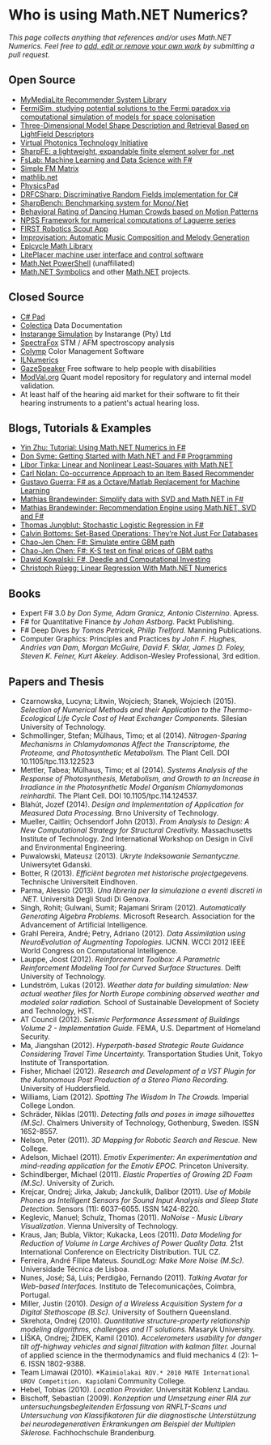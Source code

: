 Who is using Math.NET Numerics?
===============================

*This page collects anything that references and/or uses Math.NET Numerics.
Feel free to [add, edit or remove your own work](https://github.com/mathnet/mathnet-numerics/blob/master/docs/content/Users.md) by submitting a pull request.*

Open Source
-----------

* [MyMediaLite Recommender System Library](http://www.ismll.uni-hildesheim.de/mymedialite/)
* [FermiSim, studying potential solutions to the Fermi paradox via computational simulation of models for space colonisation](https://launchpad.net/fermisim)
* [Three-Dimensional Model Shape Description and Retrieval Based on LightField Descriptors](https://code.google.com/p/lightfieldretrieval/)
* [Virtual Photonics Technology Initiative](https://virtualphotonics.codeplex.com/)
* [SharpFE: a lightweight, expandable finite element solver for .net](https://github.com/iainsproat/SharpFE)
* [FsLab: Machine Learning and Data Science with F#](http://fslab.org/)
* [Simple FM Matrix](http://cs.mcgill.ca/~ryang6/simplefmmatrix/)
* [mathlib.net](http://mathlibproject.codeplex.com/)
* [PhysicsPad](https://github.com/Amichai/PhysicsPad)
* [DRFCSharp: Discriminative Random Fields implementation for C#](https://github.com/exitmouse/drfcsharp)
* [SharpBench: Benchmarking system for Mono/.Net](https://github.com/ranma42/SharpBench)
* [Behavioral Rating of Dancing Human Crowds based on Motion Patterns](http://emotiondetection.codeplex.com/)
* [NPSS Framework for numerical computations of Laguerre series](https://www.openhub.net/p/npss)
* [FIRST Robotics Scout App](https://frcscout.codeplex.com/)
* [Improvisation: Automatic Music Composition and Melody Generation](https://github.com/ArmenAg/Improvisation)
* [Epicycle Math Library](https://github.com/open-epicycle/Epicycle.Math-cs)
* [LitePlacer machine user interface and control software](https://github.com/jkuusama/LitePlacer)
* [Math.Net PowerShell](http://mathnetpowershell.codeplex.com/) (unaffiliated)
* [Math.NET Symbolics](http://symbolics.mathdotnet.com) and other [Math.NET](http://www.mathdotnet.com) projects.

Closed Source
-------------

* [C# Pad](http://www.csharppad.com)
* [Colectica](http://www.colectica.com) Data Documentation
* [Instarange Simulation](http://instarange.com) by Instarange (Pty) Ltd
* [SpectraFox](http://www.spectrafox.com/) STM / AFM spectroscopy analysis
* [Colymp](http://colymp.com/) Color Management Software
* [ILNumerics](http://ilnumerics.net/)
* [GazeSpeaker](http://www.gazespeaker.org) Free software to help people with disabilities
* [ModVal.org](http://www.modval.org) Quant model repository for regulatory and internal model validation.
* At least half of the hearing aid market for their software to fit
  their hearing instruments to a patient's actual hearing loss.

Blogs, Tutorials & Examples
---------------------------

* [Yin Zhu: Tutorial: Using Math.NET Numerics in F#](http://msdn.microsoft.com/en-us/library/hh304363.aspx)
* [Don Syme: Getting Started with Math.NET and F# Programming](http://blogs.msdn.com/b/dsyme/archive/2012/07/06/getting-started-with-math-net-and-f-programming.aspx)
* [Libor Tinka: Linear and Nonlinear Least-Squares with Math.NET](http://www.imagingshop.com/articles/least-squares)
* [Carl Nolan: Co-occurrence Approach to an Item Based Recommender](http://code.msdn.microsoft.com/Co-occurrence-Approach-to-57027db7)
* [Gustavo Guerra: F# as a Octave/Matlab Replacement for Machine Learning](http://functionalflow.co.uk/blog/2011/10/27/f-as-a-octavematlab-replacement-for-machine-learning/)
* [Mathias Brandewinder: Simplify data with SVD and Math.NET in F#](http://clear-lines.com/blog/post/Simplify-data-with-SVD-and-MathNET-in-FSharp.aspx)
* [Mathias Brandewinder: Recommendation Engine using Math.NET, SVD and F#](http://clear-lines.com/blog/post/Recommendation-Engine-with-SVD-and-MathNET-in-FSharp.aspx)
* [Thomas Jungblut: Stochastic Logistic Regression in F#](http://codingwiththomas.blogspot.ch/2014/05/stochastic-logistic-regression-in-f.html)
* [Calvin Bottoms: Set-Based Operations: They’re Not Just For Databases](http://calvinbottoms.blogspot.ch/2012/01/set-based-operations-theyre-not-just.html)
* [Chao-Jen Chen: F#: Simulate entire GBM path](http://programmingcradle.blogspot.ch/2012/09/f-simulate-entire-gbm-path.html)
* [Chao-Jen Chen: F#: K-S test on final prices of GBM paths ](http://programmingcradle.blogspot.ch/2012/09/f-k-s-test-on-final-prices-of-gbm-paths.html)
* [Dawid Kowalski: F#, Deedle and Computational Investing](http://dkowalski.com/blog/archive/2014/01/11/f-deedle-and-computational-investing.aspx)
* [Christoph Rüegg: Linear Regression With Math.NET Numerics](http://christoph.ruegg.name/blog/linear-regression-mathnet-numerics.html)

Books
-----

* Expert F# 3.0 *by Don Syme, Adam Granicz, Antonio Cisternino*. Apress.
* F# for Quantitative Finance *by Johan Astborg*. Packt Publishing.
* F# Deep Dives *by Tomas Petricek, Philip Trelford*. Manning Publications.
* Computer Graphics: Principles and Practices *by John F. Hughes, Andries van Dam, Morgan McGuire, David F. Sklar, James D. Foley, Steven K. Feiner, Kurt Akeley*. Addison-Wesley Professional, 3rd edition.

Papers and Thesis
-----------------

* Czarnowska, Lucyna; Litwin, Wojciech; Stanek, Wojciech (2015). *Selection of Numerical Methods and their Application to the Thermo-Ecological Life Cycle Cost of Heat Exchanger Components*. Silesian University of Technology.
* Schmollinger, Stefan; Mülhaus, Timo; et al (2014). *Nitrogen-Sparing Mechanisms in Chlamydomonas Affect the Transcriptome, the Proteome, and Photosynthetic Metabolism.* The Plant Cell. DOI 10.1105/tpc.113.122523
* Mettler, Tabea; Mülhaus, Timo; et al (2014). *Systems Analysis of the Response of Photosynthesis, Metabolism, and Growth to an Increase in Irradiance in the Photosynthetic Model Organism Chlamydomonas reinhardtii.* The Plant Cell. DOI 10.1105/tpc.114.124537.
* Blahút, Jozef (2014). *Design and Implementation of Application for Measured Data Processing*. Brno University of Technology.
* Mueller, Caitlin; Ochsendorf John (2013). *From Analysis to Design: A New Computational Strategy for Structural Creativity.* Massachusetts Institute of Technology. 2nd International Workshop on Design in Civil and Environmental Engineering.
* Puwalowski, Mateusz (2013). *Ukryte Indeksowanie Semantyczne.* Uniwersytet Gdanski.
* Botter, R (2013). *Efficiënt begroten met historische projectgegevens.* Technische Universiteit Eindhoven.
* Parma, Alessio (2013). *Una libreria per la simulazione a eventi discreti in .NET.* Università Degli Studi Di Genova.
* Singh, Rohit; Gulwani, Sumit; Rajamani Sriram (2012). *Automatically Generating Algebra Problems.* Microsoft Research. Association for the Advancement of Artificial Intelligence.
* Grahl Pereira, André; Petry, Adriano (2012). *Data Assimilation using NeuroEvolution of Augmenting Topologies.* IJCNN. WCCI 2012 IEEE World Congress on Computational Intelligence.
* Lauppe, Joost (2012). *Reinforcement Toolbox: A Parametric Reinforcement Modeling Tool for Curved Surface Structures.* Delft University of Technology.
* Lundström, Lukas (2012). *Weather data for building simulation: New actual weather files for North Europe combining observed weather and modeled solar radiation.* School of Sustainable Development of Society and Technology, HST.
* AT Council (2012). *Seismic Performance Assessment of Buildings Volume 2 - Implementation Guide.* FEMA, U.S. Department of Homeland Security.
* Ma, Jiangshan (2012). *Hyperpath-based Strategic Route Guidance Considering Travel Time Uncertainty.* Transportation Studies Unit, Tokyo Institute of Transportation.
* Fisher, Michael (2012). *Research and Development of a VST Plugin for the Autonomous Post Production of a Stereo Piano Recording.* University of Huddersfield.
* Williams, Liam (2012). *Spotting The Wisdom In The Crowds.* Imperial College London.
* Schräder, Niklas (2011). *Detecting falls and poses in image silhouettes (M.Sc).* Chalmers University of Technology, Gothenburg, Sweden. ISSN 1652-8557.
* Nelson, Peter (2011). *3D Mapping for Robotic Search and Rescue.* New College.
* Adelson, Michael (2011). *Emotiv Experimenter: An experimentation and mind-reading application for the Emotiv EPOC.* Princeton University.
* Schindlberger, Michael (2011). *Elastic Properties of Growing 2D Foam (M.Sc).* University of Zurich.
* Krejcar, Ondrej; Jirka, Jakub; Janckulik, Dalibor (2011). *Use of Mobile Phones as Intelligent Sensors for Sound Input Analysis and Sleep State Detection.* Sensors (11): 6037–6055. ISSN 1424-8220.
* Keglevic, Manuel; Schulz, Thomas (2011). *NoNoise - Music Library Visualization.* Vienna University of Technology.
* Kraus, Jan; Bubla, Viktor; Kukacka, Leos (2011). *Data Modeling for Reduction of Volume in Large Archives of Power Quality Data.* 21st International Conference on Electricity Distribution. TUL CZ.
* Ferreira, André Filipe Mateus. *SoundLog: Make More Noise (M.Sc).* Universidade Técnica de Lisboa.
* Nunes, José; Sá, Luis; Perdigão, Fernando (2011). *Talking Avatar for Web-based Interfaces.* Instituto de Telecomunicações, Coimbra, Portugal.
* Miller, Justin (2010). *Design of a Wireless Acquisition System for a Digital Stethoscope (B.Sc).* University of Southern Queensland.
* Skrehota, Ondrej (2010). *Quantitative structure-property relationship modeling algorithms, challenges and IT solutions.* Masaryk University.
* LÍŠKA, Ondrej; ŽIDEK, Kamil (2010). *Accelerometers usability for danger tilt off-highway vehicles and signal filtration with kalman filter.* Journal of applied science in the thermodynamics and fluid mechanics 4 (2): 1–6. ISSN 1802-9388.
* Team Limawai (2010). *Ka`imiolakai ROV.* 2010 MATE International UROV Competition. Kapi`olani Community College.
* Hebel, Tobias (2010). *Location Provider.* Universität Koblenz Landau.
* Bischoff, Sebastian (2009). *Konzeption und Umsetzung einer RIA zur untersuchungsbegleitenden Erfassung von RNFLT-Scans und Untersuchung von Klassifikatoren für die diagnostische Unterstützung bei neurodegenerativen Erkrankungen am Beispiel der Multiplen Sklerose.* Fachhochschule Brandenburg.
